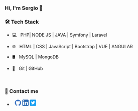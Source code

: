 ### Hi, I'm Sergio 👋 &nbsp;&nbsp;&nbsp;&nbsp; 



<h3>🛠 Tech Stack</h3>



- 💻 &nbsp; PHP| NODE JS | JAVA | Symfony | Laravel

- 🌐 &nbsp; HTML | CSS | JavaScript | Bootstrap | VUE | ANGULAR

- 🛢 &nbsp; MySQL | MongoDB

- 🔧 &nbsp; Git | GitHub


&nbsp;

<h3>💬 Contact me</h3>

- &nbsp; [<img src='/icon/github.png' alt='github' height='20' >](https://github.com/Cabedux)  [<img src='/icon/linkedin.png' alt='linkedin' height='20'>](https://www.linkedin.com/in/scabedobel/)  [<img src='/icon/twitter.png' alt='twitter' height='20'>](https://twitter.com/CabedoCs) 

<!--
**cabedux/cabedux** is a ✨ _special_ ✨ repository because its `README.md` (this file) appears on your GitHub profile.

Here are some ideas to get you started:

- 🔭 I’m currently working on ...
- 🌱 I’m currently learning ...
- 👯 I’m looking to collaborate on ...
- 🤔 I’m looking for help with ...
- 💬 Ask me about ...
- 📫 How to reach me: ...
- 😄 Pronouns: ...
- ⚡ Fun fact: ...
-->
